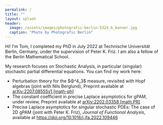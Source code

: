 ```yaml
---
permalink: /
title: ""
layout: splash
header:
  image: /assets/images/photografic-berlin-5324_b_banner.jpg
  caption: "Photo by Photografic Berlin"
---
```


Hi! I'm Tom, I completed my PhD in July 2022 at Technische Universität Berlin, Germany, under the supervision of Peter K. Friz. I am also a fellow of the Berlin Mathematical School.

My research focuses on Stochastic Analysis, in particular (singular) stochastic partial differential equations. You can find my work here:

<ul>
  <li> Perturbation theory for the $Φ^4_3$ measure, revisited with Hopf algebras (joint with Nils Berglund), Preprint available at <a href="https://arxiv.org/pdf/2202.03358.pdf"> arXiv:2207.08555v1 [math-ph] </a></li>
  <li> The constant coefficient in precise Laplace asymptotics for gPAM, under review, Preprint available at <a href="https://arxiv.org/pdf/2202.03358.pdf"> arXiv:2202.03358 [math.PR] </a></li>
  <li> Precise Laplace asymptotics for singular stochastic PDEs: The case of 2D gPAM (joint with Peter K. Friz), <i> Journal of Functional Analysis</i>, available at <a href="https://doi.org/10.1016/j.jfa.2022.109446"> https://doi.org/10.1016/j.jfa.2022.109446 </a></li>
</ul>  
